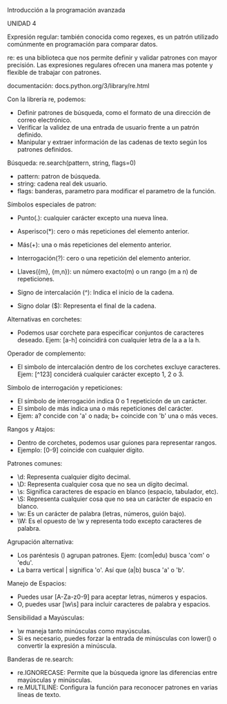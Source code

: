 Introducción a la programación avanzada

UNIDAD 4

Expresión regular: también conocida como regexes, es un patrón utilizado comúnmente en programación para comparar datos.

re: es una biblioteca que nos permite definir y validar patrones con mayor precisión. Las expresiones regulares ofrecen una manera mas potente y flexible de trabajar con patrones.

documentación: docs.python.org/3/library/re.html

Con la librería re, podemos:
- Definir patrones de búsqueda, como el formato de una dirección de correo electrónico.
- Verificar la validez de una entrada de usuario frente a un patrón definido.
- Manipular y extraer información de las cadenas de texto según los patrones definidos.

Búsqueda:
re.search(pattern, string, flags=0)

- pattern: patron de búsqueda.
- string: cadena real dek usuario.
- flags: banderas, parametro para modificar el parametro de la función.

Símbolos especiales de patron:
- Punto(.): cualquier carácter excepto una nueva línea.
- Asperisco(*): cero o más repeticiones del elemento anterior.
- Más(+): una o más repeticiones del elemento anterior.
- Interrogación(?): cero o una repetición del elemento anterior.
- Llaves({m}, {m,n}): un número exacto(m) o un rango (m a n) de repeticiones.

- Signo de intercalación (^): Indica el inicio de la cadena.
- Signo dolar ($): Representa el final de la cadena.

Alternativas en corchetes:
- Podemos usar corchete para especificar conjuntos de caracteres deseado. Ejem: [a-h] coincidirá con cualquier letra de la a a la h.

Operador de complemento:
- El simbolo de intercalación dentro de los corchetes excluye caracteres. Ejem: [^123] conciderá cualquier carácter excepto 1, 2 o 3.

Símbolo de interrogación y repeticiones:
- El símbolo de interrogación indica 0 o 1 repeticicón de un carácter.
- El símbolo de más indica una o más repeticiones del carácter.
- Ejem: a? concide con 'a' o nada; b+ coincide con 'b' una o más veces.

Rangos y Atajos:
- Dentro de corchetes, podemos usar guiones para representar rangos.
- Ejemplo: [0-9] coincide con cualquier dígito.

Patrones comunes:
- \d: Representa cualquier dígito decimal.
- \D: Representa cualquier cosa que no sea un dígito decimal.
- \s: Significa caracteres de espacio en blanco (espacio, tabulador, etc).
- \S: Representa cualquier cosa que no sea un carácter de espacio en blanco.
- \w: Es un carácter de palabra (letras, números, guión bajo).
- \W: Es el opuesto de \w y representa todo excepto caracteres de palabra.

Agrupación alternativa:
- Los paréntesis () agrupan patrones. Ejem: (com|edu) busca 'com' o 'edu'.
- La barra vertical | significa 'o'. Así que (a|b) busca 'a' o 'b'.

Manejo de Espacios:
- Puedes usar [A-Za-z0-9] para aceptar letras, números y espacios.
- O, puedes usar [\w\s] para incluir caracteres de palabra y espacios.

Sensibilidad a Mayúsculas:
- \w maneja tanto minúsculas como mayúsculas.
- Si es necesario, puedes forzar la entrada de minúsculas con lower() o convertir la expresión a minúscula.

Banderas de re.search:
- re.IGNORECASE: Permite que la búsqueda ignore las diferencias entre mayúsculas y minúsculas.
- re.MULTILINE: Configura la función para reconocer patrones en varias líneas de texto.
